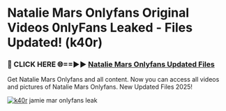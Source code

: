 # Natalie Mars Onlyfans Original Videos 0nlyFans Leaked - Files Updated! (k40r)

<h3>🔴 CLICK HERE 🌐==►► <a href="https://tinyurl.com/ms9xzufz" rel="nofollow">Natalie Mars Onlyfans Updated Files</a></h3>

Get Natalie Mars Onlyfans and all content. Now you can access all videos and pictures of Natalie Mars Onlyfans. New Updated Files 2025!

[![k40r](https://i.imgur.com/PQ7UWWw.gif)](https://tinyurl.com/ms9xzufz)
jamie mar onlyfans leak